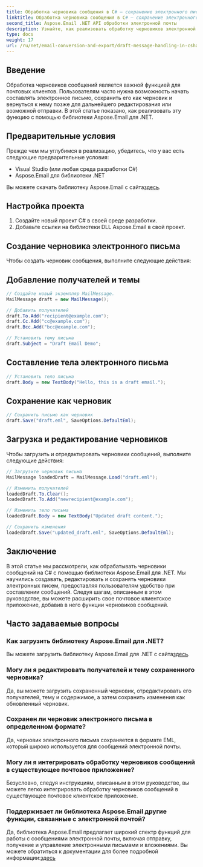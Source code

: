 ```yaml
---
title: Обработка черновика сообщения в C# – сохранение электронного письма как черновика
linktitle: Обработка черновика сообщения в C# – сохранение электронного письма как черновика
second_title: Aspose.Email .NET API обработки электронной почты
description: Узнайте, как реализовать обработку черновиков электронной почты на C# с помощью Aspose.Email для .NET. Легко создавайте, редактируйте и сохраняйте черновики.
type: docs
weight: 17
url: /ru/net/email-conversion-and-export/draft-message-handling-in-csharp-saving-email-as-draft/
---
```


## Введение

Обработка черновиков сообщений является важной функцией для почтовых клиентов. Пользователям часто нужна возможность начать составлять электронное письмо, сохранить его как черновик и вернуться к нему позже для дальнейшего редактирования или возможной отправки. В этой статье показано, как реализовать эту функцию с помощью библиотеки Aspose.Email для .NET.

## Предварительные условия

Прежде чем мы углубимся в реализацию, убедитесь, что у вас есть следующие предварительные условия:

- Visual Studio (или любая среда разработки C#)
- Aspose.Email для библиотеки .NET

 Вы можете скачать библиотеку Aspose.Email с сайта[здесь](https://releases.aspose.com/email/net).

## Настройка проекта

1. Создайте новый проект C# в своей среде разработки.
2. Добавьте ссылки на библиотеки DLL Aspose.Email в свой проект.

## Создание черновика электронного письма

Чтобы создать черновик сообщения, выполните следующие действия:

## Добавление получателей и темы

```csharp
// Создайте новый экземпляр MailMessage.
MailMessage draft = new MailMessage();

// Добавить получателей
draft.To.Add("recipient@example.com");
draft.Cc.Add("cc@example.com");
draft.Bcc.Add("bcc@example.com");

// Установить тему письма
draft.Subject = "Draft Email Demo";
```

## Составление тела электронного письма

```csharp
// Установить тело письма
draft.Body = new TextBody("Hello, this is a draft email.");
```

## Сохранение как черновик

```csharp
// Сохранить письмо как черновик
draft.Save("draft.eml", SaveOptions.DefaultEml);
```

## Загрузка и редактирование черновиков

Чтобы загрузить и отредактировать черновики сообщений, выполните следующие действия:

```csharp
// Загрузите черновик письма
MailMessage loadedDraft = MailMessage.Load("draft.eml");

// Изменить получателей
loadedDraft.To.Clear();
loadedDraft.To.Add("newrecipient@example.com");

// Изменить тело письма
loadedDraft.Body = new TextBody("Updated draft content.");

// Сохранить изменения
loadedDraft.Save("updated_draft.eml", SaveOptions.DefaultEml);
```

## Заключение

В этой статье мы рассмотрели, как обрабатывать черновики сообщений на C# с помощью библиотеки Aspose.Email для .NET. Мы научились создавать, редактировать и сохранять черновики электронных писем, предоставляя пользователям удобство при составлении сообщений. Следуя шагам, описанным в этом руководстве, вы можете расширить свое почтовое клиентское приложение, добавив в него функции черновиков сообщений.

## Часто задаваемые вопросы

### Как загрузить библиотеку Aspose.Email для .NET?

 Вы можете загрузить библиотеку Aspose.Email для .NET с сайта[здесь](https://releases.aspose.com/email/net).

### Могу ли я редактировать получателей и тему сохраненного черновика?

Да, вы можете загрузить сохраненный черновик, отредактировать его получателей, тему и содержимое, а затем сохранить изменения как обновленный черновик.

### Сохранен ли черновик электронного письма в определенном формате?

Да, черновик электронного письма сохраняется в формате EML, который широко используется для сообщений электронной почты.

### Могу ли я интегрировать обработку черновиков сообщений в существующее почтовое приложение?

Безусловно, следуя инструкциям, описанным в этом руководстве, вы можете легко интегрировать обработку черновиков сообщений в существующее почтовое клиентское приложение.

### Поддерживает ли библиотека Aspose.Email другие функции, связанные с электронной почтой?

 Да, библиотека Aspose.Email предлагает широкий спектр функций для работы с сообщениями электронной почты, включая отправку, получение и управление электронными письмами и вложениями. Вы можете обратиться к документации для более подробной информации:[здесь](https://reference.aspose.com)